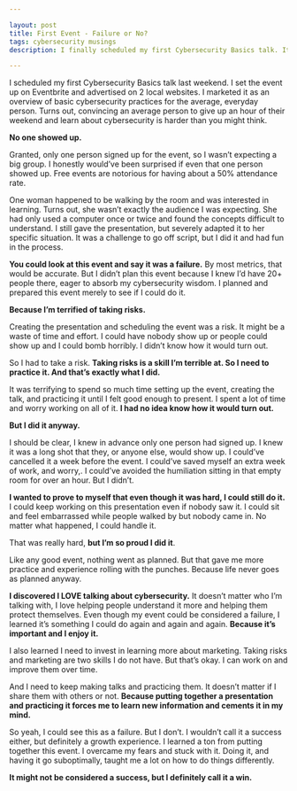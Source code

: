 ```yaml
---

layout: post
title: First Event - Failure or No?
tags: cybersecurity musings
description: I finally scheduled my first Cybersecurity Basics talk. It did not go at all as planned. But was it a failure? 

---
```


I scheduled my first Cybersecurity Basics talk last weekend. I set the event up on Eventbrite and advertised on 2 local websites. I marketed it as an overview of basic cybersecurity practices for the average, everyday person. Turns out, convincing an average person to give up an hour of their weekend and learn about cybersecurity is harder than you might think.

**No one showed up.**

<!--more-->

Granted, only one person signed up for the event, so I wasn’t expecting a big group. I honestly would’ve been surprised if even that one person showed up. Free events are notorious for having about a 50% attendance rate.

One woman happened to be walking by the room and was interested in learning. Turns out, she wasn’t exactly the audience I was expecting. She had only used a computer once or twice and found the concepts difficult to understand. I still gave the presentation, but severely adapted it to her specific situation. It was a challenge to go off script, but I did it and had fun in the process.

**You could look at this event and say it was a failure.** By most metrics, that would be accurate. But I didn’t plan this event because I knew I’d have 20+ people there, eager to absorb my cybersecurity wisdom. I planned and prepared this event merely to see if I could do it.

**Because I’m terrified of taking risks.**

Creating the presentation and scheduling the event was a risk. It might be a waste of time and effort. I could have nobody show up or people could show up and I could bomb horribly. I didn’t know how it would turn out.

So I had to take a risk. **Taking risks is a skill I’m terrible at. So I need to practice it. And that’s exactly what I did.**

It was terrifying to spend so much time setting up the event, creating the talk, and practicing it until I felt good enough to present. I spent a lot of time and worry working on all of it. **I had no idea know how it would turn out.**

**But I did it anyway.**

I should be clear, I knew in advance only one person had signed up. I knew it was a long shot that they, or anyone else, would show up. I could’ve cancelled it a week before the event. I could’ve saved myself an extra week of work, and worry,. I could’ve avoided the humiliation sitting in that empty room for over an hour. But I didn’t.

**I wanted to prove to myself that even though it was hard, I could still do it.** I could keep working on this presentation even if nobody saw it. I could sit and feel embarrassed while people walked by but nobody came in. No matter what happened, I could handle it.

That was really hard, **but I’m so proud I did it**.

Like any good event, nothing went as planned. But that gave me more practice and experience rolling with the punches. Because life never goes as planned anyway.

**I discovered I LOVE talking about cybersecurity.** It doesn’t matter who I’m talking with, I love helping people understand it more and helping them protect themselves. Even though my event could be considered a failure, I learned it’s something I could do again and again and again. **Because it’s important and I enjoy it.**

I also learned I need to invest in learning more about marketing. Taking risks and marketing are two skills I do not have. But that’s okay. I can work on and improve them over time.

And I need to keep making talks and practicing them. It doesn’t matter if I share them with others or not. **Because putting together a presentation and practicing it forces me to learn new information and cements it in my mind.**

So yeah, I could see this as a failure. But I don’t. I wouldn’t call it a success either, but definitely a growth experience. I learned a ton from putting together this event. I overcame my fears and stuck with it. Doing it, and having it go suboptimally, taught me a lot on how to do things differently. 

**It might not be considered a success, but I definitely call it a win.**
